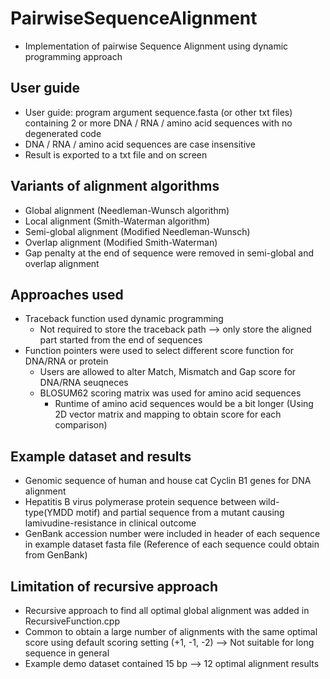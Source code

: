 # PairwiseSequenceAlignment
* Implementation of pairwise Sequence Alignment using dynamic programming approach

## User guide
* User guide: program argument sequence.fasta (or other txt files) containing 2 or more DNA / RNA / amino acid sequences with no degenerated code
* DNA / RNA / amino acid sequences are case insensitive
* Result is exported to a txt file and on screen

## Variants of alignment algorithms
* Global alignment (Needleman-Wunsch algorithm)
* Local alignment (Smith-Waterman algorithm)
* Semi-global alignment (Modified Needleman-Wunsch)
* Overlap alignment (Modified Smith-Waterman)
* Gap penalty at the end of sequence were removed in semi-global and overlap alignment

## Approaches used
* Traceback function used dynamic programming
  * Not required to store the traceback path --> only store the aligned part started from the end of sequences
* Function pointers were used to select different score function for DNA/RNA or protein
  * Users are allowed to alter Match, Mismatch and Gap score for DNA/RNA seuqneces
  * BLOSUM62 scoring matrix was used for amino acid sequences
    * Runtime of amino acid sequences would be a bit longer (Using 2D vector matrix and mapping to obtain score for each comparison)

## Example dataset and results
* Genomic sequence of human and house cat Cyclin B1 genes for DNA alignment
* Hepatitis B virus polymerase protein sequence between wild-type(YMDD motif) and partial sequence from a mutant causing lamivudine-resistance in clinical outcome
* GenBank accession number were included in header of each sequence in example dataset fasta file (Reference of each sequence could obtain from GenBank)

## Limitation of recursive approach
* Recursive approach to find all optimal global alignment was added in RecursiveFunction.cpp
* Common to obtain a large number of alignments with the same optimal score using default scoring setting (+1, -1, -2) --> Not suitable for long sequence in general
* Example demo dataset contained 15 bp --> 12 optimal alignment results
